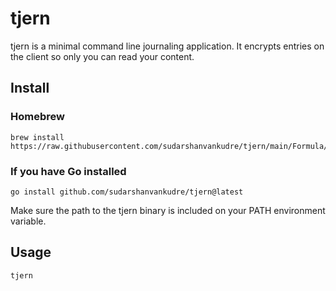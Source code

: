 # tjern
tjern is a minimal command line journaling application. It encrypts entries on the client so only you can read your content.

## Install
### Homebrew
```
brew install https://raw.githubusercontent.com/sudarshanvankudre/tjern/main/Formula/tjern.rb
```
### If you have Go installed
```
go install github.com/sudarshanvankudre/tjern@latest
```
Make sure the path to the tjern binary is included on your PATH environment variable.

## Usage
```
tjern
```
